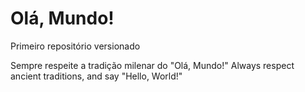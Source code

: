 # Olá, Mundo!
 Primeiro repositório versionado

 Sempre respeite a tradição milenar do "Olá, Mundo!"
 Always respect ancient traditions, and say "Hello, World!"
